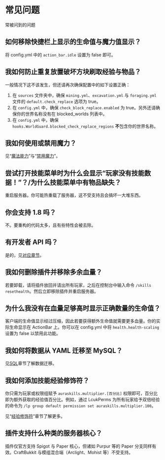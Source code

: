 # 常见问题

常被问到的问题

## 如何移除快捷栏上显示的生命值与魔力值显示？

将 config.yml 中的 `action_bar.idle` 设置为 false 即可。

## 我如何防止重复放置破坏方块刷取经验与物品？

一般情况下这不该发生，但还请再次确保配置中的如下设置正确：

1. 在 `sources` 文件夹中，确保 `mining.yml`、`excavation.yml` 与 `foraging.yml` 文件的 `default.check_replace` 选项为 true。
2. 在 `config.yml` 中，确保 `check_block_replace.enabled` 为 true。另外还请确保你的世界名称没有在 blocked_worlds 列表中。
3. 在 `config.yml` 中，确保 `hooks.WorldGuard.blocked_check_replace_regions` **不**包含你的世界名称。

## 我如何使用或禁用魔力？

见“[魔法能力](mana-abilities.md)”与“[禁用魔力](mana-abilities.md)”。

## 尝试打开技能菜单时为什么会显示“玩家没有技能数据！”？/为什么技能菜单中有物品缺失？

重启服务器。你可能热重载了服务器，这不受支持且会搞坏一大堆东西。

## 你会支持 1.8 吗？

不。要重构的代码太多，且有些特性会被去除。

## 有开发者 API 吗？

是的，见[对应章节](api.md)。

## 我如何删除插件并移除多余血量？

若要卸载，请将插件放回并请出所有玩家，之后在控制台中输入命令 `/skills resethealth`。然后立即移除插件并重启服务器。

## 为什么我没有在血量足够高时显示正确数量的生命值？

客户端的生命值显示经过压缩，因此若要获得额外生命值就需要更多血量。你的实际生命显示在 ActionBar 上。你可以在 config.yml 中将 `health.health-scaling` 设置为 false 以禁用此功能。

## 我如何将数据从 YAML 迁移至 MySQL？

见[SQL](main-config.sql.md)章节了解数据迁移。

## 我如何添加技能经验修饰符？

你只需为玩家或权限组赋予 `auraskills.multiplier.[百分比]` 权限即可，百分比即为额外获取的经验值百分比。例如，通过 LcukPerms 为所有玩家给予双倍经验的命令为 `/lp group default permission set auraskills.multiplier.100`。

见“[经验修饰符](skills.xp-multipliers.md)”章节了解更多。

## 插件支持什么种类的服务器核心？

插件仅官方支持 Spigot 与 Paper 核心，但诸如 Purpur 等的 Paper 分支同样有效。CraftBukkit 与模组混合端（Arclight、Mohist 等）不受支持。
